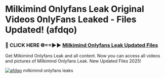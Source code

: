 # Milkimind Onlyfans Leak Original Videos 0nlyFans Leaked - Files Updated! (afdqo)

<h3>🔴 CLICK HERE 🌐==►► <a href="https://tinyurl.com/2jnfzry5" rel="nofollow">Milkimind Onlyfans Leak Updated Files</a></h3>

Get Milkimind Onlyfans Leak and all content. Now you can access all videos and pictures of Milkimind Onlyfans Leak. New Updated Files 2025!

[![afdqo](https://i.imgur.com/GyGTBgg.gif)](https://tinyurl.com/2jnfzry5)
milkimind onlyfans leaks